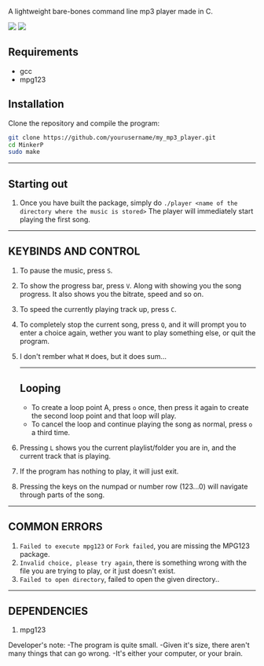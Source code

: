 A lightweight bare-bones command line mp3 player made in C.

<a href="#">
    <img src="https://img.shields.io/badge/1.0-Version-Version" /></a>
<a href="#">
    <img src="https://img.shields.io/badge/1-Release-Release?logo=gitlab" /></a>

## Requirements

- gcc
- mpg123

## Installation

Clone the repository and compile the program:

```bash
git clone https://github.com/yourusername/my_mp3_player.git
cd MinkerP
sudo make
```

_____________
Starting out
-------------
1. Once you have built the package, simply do `./player <name of the directory where the music is stored>`
The player will immediately start playing the first song.

_____________________
KEYBINDS AND CONTROL
---------------------
1. To pause the music, press `S`.
2. To show the progress bar, press `V`. Along with showing you the song progress. It also shows you the bitrate, speed and so on.
3. To speed the currently playing track up, press `C`.
4. To completely stop the current song, press `Q`, and it will prompt you to enter a choice again, wether you want to play something else, or quit the program.
5. I don't rember what `M` does, but it does sum...
    ________
    Looping
    --------
    - To create a loop point A, press `o` once, then press it again to create the second loop point and that loop will play.
    - To cancel the loop and continue playing the song as normal, press `o` a third time.

6. Pressing `L` shows you the current playlist/folder you are in, and the current track that is playing.
7. If the program has nothing to play, it will just exit.
8. Pressing the keys on the numpad or number row (123...0) will navigate through parts of the song.

______________
COMMON ERRORS
--------------
1. `Failed to execute mpg123` or `Fork failed`, you are missing the MPG123 package.
2. `Invalid choice, please try again`, there is something wrong with the file you are trying to play, or it just doesn't exist.
3. `Failed to open directory`, failed to open the given directory..

_____________
DEPENDENCIES
-------------
1.  mpg123

Developer's note:
-The program is quite small.
-Given it's size, there aren't many things that can go wrong.
-It's either your computer, or your brain.

